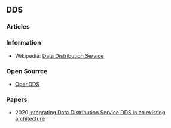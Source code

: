 ## DDS


### Articles



### Information
- Wikipedia: [Data Distribution Service](https://en.wikipedia.org/wiki/Data_Distribution_Service)


### Open Sourrce
- [OpenDDS](https://opendds.org/)


### Papers
- 2020 [integrating Data Distribution Service DDS in an existing architecture](https://www.diva-portal.org/smash/get/diva2:1513079/FULLTEXT01.pdf)




